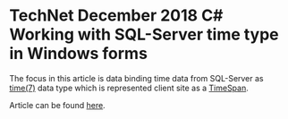 # TechNet December 2018 C# Working with SQL-Server time type in Windows forms

The focus in this article is data binding time data from SQL-Server as [time(7)](https://docs.microsoft.com/en-us/sql/t-sql/data-types/time-transact-sql?view=sql-server-2017) data type which is represented client site as a [TimeSpan](https://docs.microsoft.com/en-us/dotnet/api/system.timespan?view=netframework-4.7.2).

Article can be found [here](https://social.technet.microsoft.com/wiki/contents/articles/52218.c-working-with-sql-server-time-type-in-windows-forms.aspx).